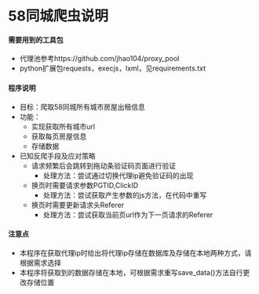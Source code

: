 # 58同城爬虫说明

#### 需要用到的工具包
- 代理池参考https://github.com/jhao104/proxy_pool
- python扩展包requests，execjs，lxml，见requirements.txt

#### 程序说明
- 目标：爬取58同城所有城市房屋出租信息
- 功能：
	- 实现获取所有城市url
	- 获取每页房屋信息
	- 存储数据
- 已知反爬手段及应对策略
	- 请求频繁后会跳转到拖动条验证码页面进行验证
		- 处理方法：尝试通过切换代理ip避免验证码的出现
	- 换页时需要请求参数PGTID,ClickID
		- 处理方法：尝试获取产生参数的js方法，在代码中重写
	- 换页时需要更新请求头Referer
		-  处理方法：尝试获取当前页url作为下一页请求的Referer
#### 注意点
- 本程序在获取代理ip时给出将代理ip存储在数据库及存储在本地两种方式，请根据需求选择
- 本程序将获取到的数据存储在本地，可根据需求重写save_data()方法自行更改存储位置

